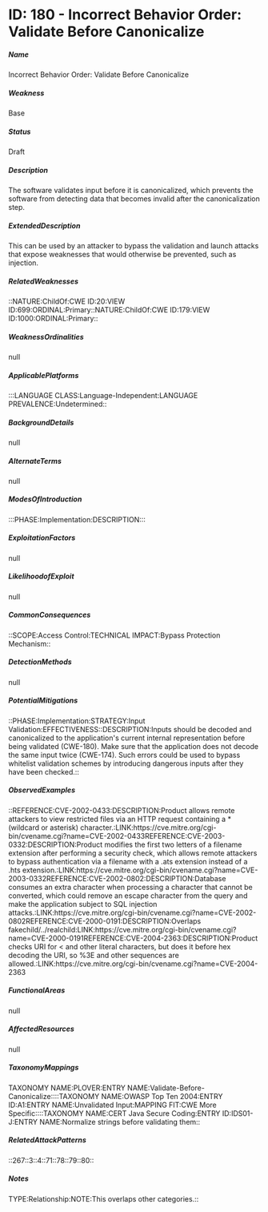 # ID: 180 - Incorrect Behavior Order: Validate Before Canonicalize
<h5>Name</h5>Incorrect Behavior Order: Validate Before Canonicalize
<h5>Weakness</h5>Base
<h5>Status</h5>Draft
<h5>Description</h5>The software validates input before it is canonicalized, which prevents the software from detecting data that becomes invalid after the canonicalization step.
<h5>ExtendedDescription</h5>This can be used by an attacker to bypass the validation and launch attacks that expose weaknesses that would otherwise be prevented, such as injection.
<h5>RelatedWeaknesses</h5>::NATURE:ChildOf:CWE ID:20:VIEW ID:699:ORDINAL:Primary::NATURE:ChildOf:CWE ID:179:VIEW ID:1000:ORDINAL:Primary::
<h5>WeaknessOrdinalities</h5>null
<h5>ApplicablePlatforms</h5>:::LANGUAGE CLASS:Language-Independent:LANGUAGE PREVALENCE:Undetermined::
<h5>BackgroundDetails</h5>null
<h5>AlternateTerms</h5>null
<h5>ModesOfIntroduction</h5>:::PHASE:Implementation:DESCRIPTION:::
<h5>ExploitationFactors</h5>null
<h5>LikelihoodofExploit</h5>null
<h5>CommonConsequences</h5>::SCOPE:Access Control:TECHNICAL IMPACT:Bypass Protection Mechanism::
<h5>DetectionMethods</h5>null
<h5>PotentialMitigations</h5>::PHASE:Implementation:STRATEGY:Input Validation:EFFECTIVENESS::DESCRIPTION:Inputs should be decoded and canonicalized to the application's current internal representation before being validated (CWE-180). Make sure that the application does not decode the same input twice (CWE-174). Such errors could be used to bypass whitelist validation schemes by introducing dangerous inputs after they have been checked.::
<h5>ObservedExamples</h5>::REFERENCE:CVE-2002-0433:DESCRIPTION:Product allows remote attackers to view restricted files via an HTTP request containing a * (wildcard or asterisk) character.:LINK:https://cve.mitre.org/cgi-bin/cvename.cgi?name=CVE-2002-0433REFERENCE:CVE-2003-0332:DESCRIPTION:Product modifies the first two letters of a filename extension after performing a security check, which allows remote attackers to bypass authentication via a filename with a .ats extension instead of a .hts extension.:LINK:https://cve.mitre.org/cgi-bin/cvename.cgi?name=CVE-2003-0332REFERENCE:CVE-2002-0802:DESCRIPTION:Database consumes an extra character when processing a character that cannot be converted, which could remove an escape character from the query and make the application subject to SQL injection attacks.:LINK:https://cve.mitre.org/cgi-bin/cvename.cgi?name=CVE-2002-0802REFERENCE:CVE-2000-0191:DESCRIPTION:Overlaps fakechild/../realchild:LINK:https://cve.mitre.org/cgi-bin/cvename.cgi?name=CVE-2000-0191REFERENCE:CVE-2004-2363:DESCRIPTION:Product checks URI for < and other literal characters, but does it before hex decoding the URI, so %3E and other sequences are allowed.:LINK:https://cve.mitre.org/cgi-bin/cvename.cgi?name=CVE-2004-2363
<h5>FunctionalAreas</h5>null
<h5>AffectedResources</h5>null
<h5>TaxonomyMappings</h5>TAXONOMY NAME:PLOVER:ENTRY NAME:Validate-Before-Canonicalize::::TAXONOMY NAME:OWASP Top Ten 2004:ENTRY ID:A1:ENTRY NAME:Unvalidated Input:MAPPING FIT:CWE More Specific::::TAXONOMY NAME:CERT Java Secure Coding:ENTRY ID:IDS01-J:ENTRY NAME:Normalize strings before validating them::
<h5>RelatedAttackPatterns</h5>::267::3::4::71::78::79::80::
<h5>Notes</h5>TYPE:Relationship:NOTE:This overlaps other categories.::


